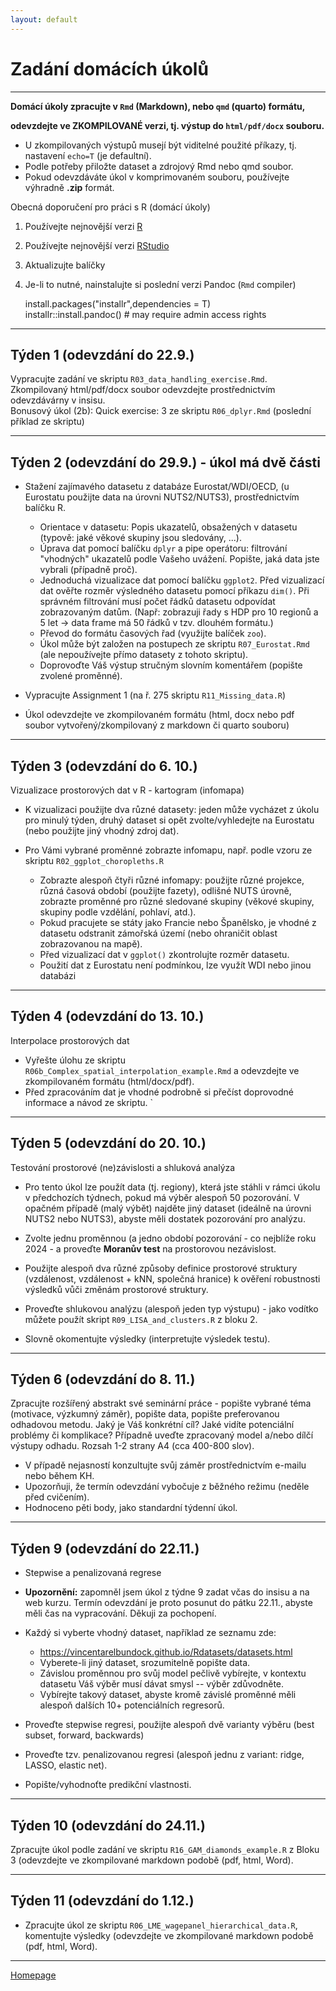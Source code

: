 ```yaml
---
layout: default
---
```

# Zadání domácích úkolů

--- 

**Domácí úkoly zpracujte v `Rmd` (Markdown), nebo `qmd` (quarto) formátu,**   

**odevzdejte ve ZKOMPILOVANÉ verzi, tj. výstup do `html/pdf/docx` souboru.**  

- U zkompilovaných výstupů musejí být viditelné použité příkazy, tj. nastavení `echo=T` (je defaultní).  
- Podle potřeby přiložte dataset a zdrojový Rmd nebo qmd soubor.  
- Pokud odevzdáváte úkol v komprimovaném souboru, používejte výhradně **.zip** formát.  


Obecná doporučení pro práci s R (domácí úkoly)

1. Používejte nejnovější verzi [R](https://www.r-project.org/)
2. Používejte nejnovější verzi [RStudio](https://rstudio.com/products/rstudio/)
3. Aktualizujte balíčky
4. Je-li to nutné, nainstalujte si poslední verzi Pandoc (`Rmd` compiler)
  
      install.packages("installr",dependencies = T)  
      installr::install.pandoc() # may require admin access rights  
     

---

## Týden 1 (odevzdání do 22.9.)

Vypracujte zadání ve skriptu `R03_data_handling_exercise.Rmd`.  
Zkompilovaný html/pdf/docx soubor odevzdejte prostřednictvím odevzdávárny v insisu.  
Bonusový úkol (2b): Quick exercise: 3 ze skriptu `R06_dplyr.Rmd` (poslední příklad ze skriptu) 


--- 

## Týden 2 (odevzdání do 29.9.) - úkol má dvě části

* Stažení zajímavého datasetu z databáze Eurostat/WDI/OECD, (u Eurostatu použijte data na úrovni NUTS2/NUTS3), prostřednictvím balíčku R.  
    - Orientace v datasetu: Popis ukazatelů, obsažených v datasetu (typově: jaké věkové skupiny jsou sledovány, ...).  
    - Úprava dat pomocí balíčku `dplyr` a pipe operátoru: filtrování "vhodných" ukazatelů podle Vašeho uvážení. Popište, jaká data jste vybrali (případně proč).  
    - Jednoduchá vizualizace dat pomocí balíčku `ggplot2`. Před vizualizací dat ověřte rozměr výsledného datasetu pomocí příkazu `dim()`. Při správném filtrování musí počet řádků datasetu odpovídat zobrazovaným datům. (Např: zobrazuji řady s HDP pro 10 regionů a 5 let -> data frame má 50 řádků v tzv. dlouhém formátu.)
    - Převod do formátu časových řad (využijte balíček `zoo`).  
    - Úkol může být založen na postupech ze skriptu `R07_Eurostat.Rmd` (ale nepoužívejte přímo datasety z tohoto skriptu).  
    - Doprovoďte Váš výstup stručným slovním komentářem (popište zvolené proměnné).  

* Vypracujte Assignment 1 (na ř. 275 skriptu `R11_Missing_data.R`)  

* Úkol odevzdejte ve zkompilovaném formátu (html, docx nebo pdf soubor vytvořený/zkompilovaný z markdown či quarto souboru)  

---

## Týden 3 (odevzdání do 6. 10.)

Vizualizace prostorových dat v R - kartogram (infomapa)

* K vizualizaci použijte dva různé datasety: jeden může vycházet z úkolu pro minulý týden, druhý dataset si opět zvolte/vyhledejte na Eurostatu (nebo použijte jiný vhodný zdroj dat).

* Pro Vámi vybrané proměnné zobrazte infomapu, např. podle vzoru ze skriptu `R02_ggplot_choropleths.R`   
    + Zobrazte alespoň čtyři různé infomapy: použijte různé projekce, různá časová období (použijte fazety), odlišné NUTS úrovně, zobrazte proměnné pro různé sledované skupiny (věkové skupiny, skupiny podle vzdělání, pohlaví, atd.).  
    + Pokud pracujete se státy jako Francie nebo Španělsko, je vhodné z datasetu odstranit zámořská území (nebo ohraničit oblast zobrazovanou na mapě). 
    + Před vizualizací dat v `ggplot()` zkontrolujte rozměr datasetu.
    + Použití dat z Eurostatu není podmínkou, lze využít WDI nebo jinou databázi


---  

## Týden 4 (odevzdání do 13. 10.)

Interpolace prostorových dat

* Vyřešte úlohu ze skriptu `R06b_Complex_spatial_interpolation_example.Rmd` a odevzdejte ve zkompilovaném formátu (html/docx/pdf).  
* Před zpracováním dat je vhodné podrobně si přečíst doprovodné informace a návod ze skriptu.
`

---  


## Týden 5 (odevzdání do 20. 10.)

Testování prostorové (ne)závislosti a shluková analýza    

* Pro tento úkol lze použít data (tj. regiony), která jste stáhli v rámci úkolu v předchozích týdnech, pokud má výběr alespoň 50 pozorování. V opačném případě (malý výbět) najděte jiný dataset (ideálně na úrovni NUTS2 nebo NUTS3), abyste měli dostatek pozorování pro analýzu.  

+ Zvolte jednu proměnnou (a jedno období pozorování - co nejblíže roku 2024 - a proveďte **Moranův test** na prostorovou nezávislost.  

+ Použijte alespoň dva různé způsoby definice prostorové struktury (vzdálenost, vzdálenost + kNN, společná hranice) k ověření robustnosti výsledků vůči změnám prostorové struktury.  

+ Proveďte shlukovou analýzu (alespoň jeden typ výstupu) - jako vodítko můžete použít skript `R09_LISA_and_clusters.R` z bloku 2.  


+ Slovně okomentujte výsledky (interpretujte výsledek testu).  

---  

## Týden 6 (odevzdání do 8. 11.)

Zpracujte rozšířený abstrakt své seminární práce - popište vybrané téma (motivace, výzkumný záměr), popište data, popište preferovanou odhadovou metodu. Jaký je Váš konkrétní cíl? Jaké vidíte potenciální problémy či komplikace? Případně uveďte zpracovaný model a/nebo dílčí výstupy odhadu. Rozsah 1-2 strany A4 (cca 400-800 slov).   
- V případě nejasností konzultujte svůj záměr prostřednictvím e-mailu nebo během KH.
- Upozorňuji, že termín odevzdání vybočuje z běžného režimu (neděle před cvičením).  
- Hodnoceno pěti body, jako standardní týdenní úkol.

---  

## Týden 9 (odevzdání do 22.11.)

* Stepwise a penalizovaná regrese
  
* **Upozornění:** zapomněl jsem úkol z týdne 9 zadat včas do insisu a na web kurzu. Termín odevzdání je proto posunut do pátku 22.11., abyste měli čas na vypracování. Děkuji za pochopení.

*  Každý si vyberte vhodný dataset, například ze seznamu zde:  
    + https://vincentarelbundock.github.io/Rdatasets/datasets.html
    + Vyberete-li jiný dataset, srozumitelně popište data.
    + Závislou proměnnou pro svůj model pečlivě vybírejte, v kontextu datasetu Váš výběr musí dávat smysl -- výběr zdůvodněte.
    + Vybírejte takový dataset, abyste kromě závislé proměnné měli alespoň dalších 10+ potenciálních regresorů.

* Proveďte stepwise regresi, použijte alespoň dvě varianty výběru (best subset, forward, backwards)
 
* Proveďte tzv. penalizovanou regresi (alespoň jednu z variant: ridge, LASSO, elastic net).

* Popište/vyhodnoťte predikční vlastnosti.

---  

## Týden 10 (odevzdání do 24.11.)

Zpracujte úkol podle zadání ve skriptu `R16_GAM_diamonds_example.R` z Bloku 3 (odevzdejte ve zkompilované markdown podobě (pdf, html, Word).


--- 


## Týden 11 (odevzdání do 1.12.)  

* Zpracujte úkol ze skriptu `R06_LME_wagepanel_hierarchical_data.R`, komentujte výsledky (odevzdejte ve zkompilované markdown podobě (pdf, html, Word).    


---  

[Homepage](https://formanektomas.github.io/4EK417/)
